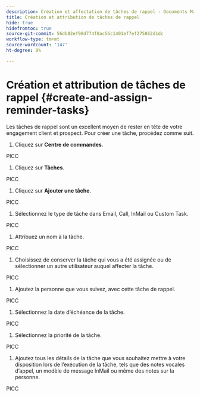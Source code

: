 ```yaml
---
description: Création et affectation de tâches de rappel - Documents Marketo - Documentation du produit
title: Création et attribution de tâches de rappel
hide: true
hidefromtoc: true
source-git-commit: 56db82ef98d774f8ac56c1401ef7ef275862d1dc
workflow-type: tm+mt
source-wordcount: '147'
ht-degree: 0%

---
```


# Création et attribution de tâches de rappel {#create-and-assign-reminder-tasks}

Les tâches de rappel sont un excellent moyen de rester en tête de votre engagement client et prospect. Pour créer une tâche, procédez comme suit.

1. Cliquez sur **Centre de commandes**.

PICC

1. Cliquez sur **Tâches**.

PICC

1. Cliquez sur **Ajouter une tâche**.

PICC

1. Sélectionnez le type de tâche dans Email, Call, InMail ou Custom Task.

PICC

1. Attribuez un nom à la tâche.

PICC

1. Choisissez de conserver la tâche qui vous a été assignée ou de sélectionner un autre utilisateur auquel affecter la tâche.

PICC

1. Ajoutez la personne que vous suivez, avec cette tâche de rappel.

PICC

1. Sélectionnez la date d’échéance de la tâche.

PICC

1. Sélectionnez la priorité de la tâche.

PICC

1. Ajoutez tous les détails de la tâche que vous souhaitez mettre à votre disposition lors de l’exécution de la tâche, tels que des notes vocales d’appel, un modèle de message InMail ou même des notes sur la personne.

PICC
